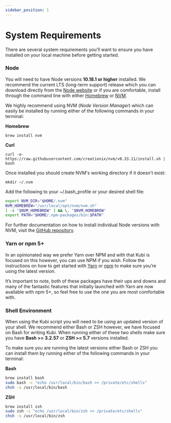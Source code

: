 ```yaml
---
sidebar_position: 1
---
```


# System Requirements

There are several system requirements you’ll want to ensure you have installed on your local machine before getting started.

### Node
You will need to have Node versions **10.18.1 or higher** installed. We recommend the current LTS (long-term support) release which you can download directly from the [Node website](https://nodejs.org/en/) or if you are comfortable, install through the command line with either [Homebrew](https://brew.sh/) or [NVM](https://github.com/nvm-sh/nvm).

We highly recommend using NVM (*Node Version Manager*) which can easily be installed by running either of the following commands in your terminal:

**Homebrew**
```
brew install nvm
```

**Curl**
```curl
curl -o- https://raw.githubusercontent.com/creationix/nvm/v0.33.11/install.sh | bash
```

Once installed you should create NVM's working directory if it doesn't exist:

`mkdir ~/.nvm`

Add the following to your ~/.bash_profile or your desired shell file:

```bash
export NVM_DIR="$HOME/.nvm"
NVM_HOMEBREW="/usr/local/opt/nvm/nvm.sh"
[ -s "$NVM_HOMEBREW" ] && \. "$NVM_HOMEBREW"
export PATH="$HOME/.npm-packages/bin:$PATH"
```

For further documentation on how to install individual Node versions with NVM, visit the [GitHub repository](https://github.com/nvm-sh/nvm#usage).

### Yarn or npm 5+

In an opinionated way we prefer Yarn over NPM and with that Kubi is focused on this however, you can use NPM if you wish. Follow the instructions on how to get started with [Yarn](https://yarnpkg.com/en/docs/install) or [npm](https://www.npmjs.com/get-npm) to make sure you’re using the latest version.

It’s important to note, both of these packages have their ups and downs and many of the fantastic features that initially launched with Yarn are now available with npm 5+, so feel free to use the one you are most comfortable with.

### Shell Environment

When using the Kubi script you will need to be using an updated version of your shell. We recommend either Bash or ZSH however, we have focused on Bash for writing Kubi. When running either of these two shells make sure you have **Bash >= 3.2.57** or **ZSH >= 5.7** versions installed.

To make sure you are running the latest versions either Bash or ZSH you can install them by running either of the following commands in your terminal:

**Bash**
```bash
brew install bash
sudo bash -c "echo /usr/local/bin/bash >> /private/etc/shells"
chsh -s /usr/local/bin/bash
```

**ZSH**
```bash
brew install zsh
sudo zsh -c "echo /usr/local/bin/zsh >> /private/etc/shells"
chsh -s /usr/local/bin/zsh
```